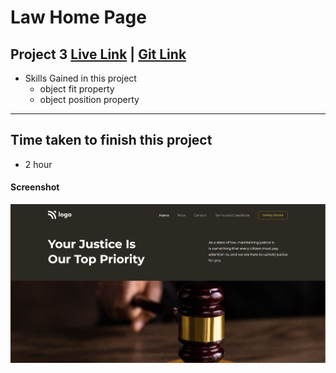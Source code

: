 # Law Home Page




## Project 3 [Live Link](https://lawhomepage111.netlify.app/) | [Git Link](https://github.com/zubair-shabir/Law-Home-Page)

-   Skills Gained in this project
    - object fit property
    - object position property

---

## Time taken to finish this project

-   2 hour 

#### Screenshot

![Desktop](./screenshots/project-3.png)
